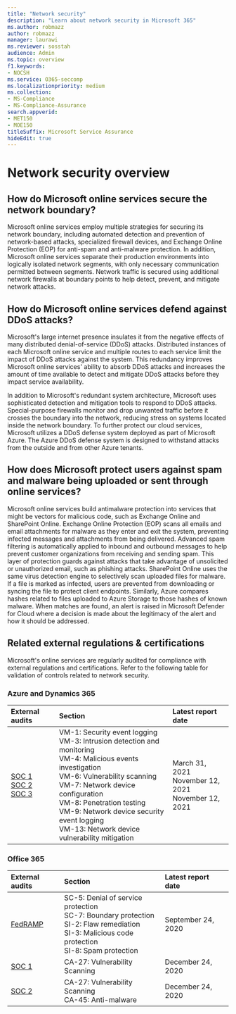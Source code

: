 ```yaml
---
title: "Network security"
description: "Learn about network security in Microsoft 365"
ms.author: robmazz
author: robmazz
manager: laurawi
ms.reviewer: sosstah
audience: Admin
ms.topic: overview
f1.keywords:
- NOCSH
ms.service: O365-seccomp
ms.localizationpriority: medium
ms.collection:
- MS-Compliance
- MS-Compliance-Assurance
search.appverid:
- MET150
- MOE150
titleSuffix: Microsoft Service Assurance
hideEdit: true
---
```


# Network security overview

## How do Microsoft online services secure the network boundary?

Microsoft online services employ multiple strategies for securing its network boundary, including automated detection and prevention of network-based attacks, specialized firewall devices, and Exchange Online Protection (EOP) for anti-spam and anti-malware protection. In addition, Microsoft online services separate their production environments into logically isolated network segments, with only necessary communication permitted between segments. Network traffic is secured using additional network firewalls at boundary points to help detect, prevent, and mitigate network attacks.

## How do Microsoft online services defend against DDoS attacks?

Microsoft's large internet presence insulates it from the negative effects of many distributed denial-of-service (DDoS) attacks. Distributed instances of each Microsoft online service and multiple routes to each service limit the impact of DDoS attacks against the system. This redundancy improves Microsoft online services' ability to absorb DDoS attacks and increases the amount of time available to detect and mitigate DDoS attacks before they impact service availability.

In addition to Microsoft's redundant system architecture, Microsoft uses sophisticated detection and mitigation tools to respond to DDoS attacks. Special-purpose firewalls monitor and drop unwanted traffic before it crosses the boundary into the network, reducing stress on systems located inside the network boundary. To further protect our cloud services, Microsoft utilizes a DDoS defense system deployed as part of Microsoft Azure. The Azure DDoS defense system is designed to withstand attacks from the outside and from other Azure tenants.

## How does Microsoft protect users against spam and malware being uploaded or sent through online services?

Microsoft online services build antimalware protection into services that might be vectors for malicious code, such as Exchange Online and SharePoint Online. Exchange Online Protection (EOP) scans all emails and email attachments for malware as they enter and exit the system, preventing infected messages and attachments from being delivered. Advanced spam filtering is automatically applied to inbound and outbound messages to help prevent customer organizations from receiving and sending spam. This layer of protection guards against attacks that take advantage of unsolicited or unauthorized email, such as phishing attacks. SharePoint Online uses the same virus detection engine to selectively scan uploaded files for malware. If a file is marked as infected, users are prevented from downloading or syncing the file to protect client endpoints. Similarly, Azure compares hashes related to files uploaded to Azure Storage to those hashes of known malware. When matches are found, an alert is raised in Microsoft Defender for Cloud where a decision is made about the legitimacy of the alert and how it should be addressed.

## Related external regulations & certifications

Microsoft's online services are regularly audited for compliance with external regulations and certifications. Refer to the following table for validation of controls related to network security.

### Azure and Dynamics 365

| **External audits** | **Section** | **Latest report date** |
|:--------------------|:------------|:-----------------------|
| [SOC 1](https://servicetrust.microsoft.com/ViewPage/MSComplianceGuideV3?command=Download&downloadType=Document&downloadId=b8721ebd-af20-42fe-b22f-8332b0a19517&tab=7027ead0-3d6b-11e9-b9e1-290b1eb4cdeb&docTab=7027ead0-3d6b-11e9-b9e1-290b1eb4cdeb_SOC_%2F_SSAE_16_Reports) <br> [SOC 2](https://servicetrust.microsoft.com/ViewPage/MSComplianceGuideV3?command=Download&downloadType=Document&downloadId=af02eb56-4261-416b-98e3-2e713e37a77e&tab=7027ead0-3d6b-11e9-b9e1-290b1eb4cdeb&docTab=7027ead0-3d6b-11e9-b9e1-290b1eb4cdeb_SOC_%2F_SSAE_16_Reports) <br> [SOC 3](https://servicetrust.microsoft.com/ViewPage/MSComplianceGuideV3?command=Download&downloadType=Document&downloadId=645b2f97-5bfd-4cea-b02c-c4bcda328a37&tab=7027ead0-3d6b-11e9-b9e1-290b1eb4cdeb&docTab=7027ead0-3d6b-11e9-b9e1-290b1eb4cdeb_SOC_%2F_SSAE_16_Reports) | VM-1: Security event logging <br> VM-3: Intrusion detection and monitoring <br> VM-4: Malicious events investigation <br> VM-6: Vulnerability scanning <br> VM-7: Network device configuration <br> VM-8: Penetration testing <br> VM-9: Network device security event logging <br> VM-13: Network device vulnerability mitigation | March 31, 2021 <br> November 12, 2021 <br> November 12, 2021 |

### Office 365

| **External audits** | **Section** | **Latest report date** |
|:--------------------|:------------|:-----------------------|
| [FedRAMP](https://compliance.microsoft.com/compliancemanager) | SC-5: Denial of service protection <br> SC-7: Boundary protection <br> SI-2: Flaw remediation <br> SI-3: Malicious code protection <br> SI-8: Spam protection | September 24, 2020 |
| [SOC 1](https://servicetrust.microsoft.com/ViewPage/MSComplianceGuideV3?command=Download&downloadType=Document&downloadId=90df3f9c-3aaf-4dbf-99d0-ca9f2991721b&tab=7027ead0-3d6b-11e9-b9e1-290b1eb4cdeb&docTab=7027ead0-3d6b-11e9-b9e1-290b1eb4cdeb_SOC_%2F_SSAE_16_Reports) | CA-27: Vulnerability Scanning | December 24, 2020 |
| [SOC 2](https://servicetrust.microsoft.com/ViewPage/MSComplianceGuideV3?command=Download&downloadType=Document&downloadId=a73c1738-7892-42b7-acd3-87b6371c53f6&tab=7027ead0-3d6b-11e9-b9e1-290b1eb4cdeb&docTab=7027ead0-3d6b-11e9-b9e1-290b1eb4cdeb_SOC_%2F_SSAE_16_Reports) | CA-27: Vulnerability Scanning <br> CA-45: Anti-malware | December 24, 2020 |
